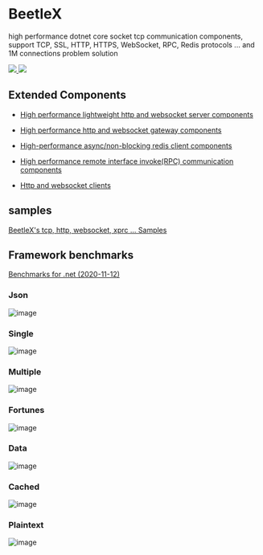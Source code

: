 # BeetleX
high performance dotnet core socket tcp communication components,  support TCP, SSL, HTTP, HTTPS, WebSocket, RPC, Redis protocols ... and 1M connections problem solution


<a href="https://www.nuget.org/packages/BeetleX/" target="_blank"> <img src="https://img.shields.io/nuget/vpre/beetlex?label=BeetleX"> 
							  <img src="https://img.shields.io/nuget/dt/BeetleX">
							  </a>
## Extended Components
- [High performance lightweight http and websocket server components](https://github.com/IKende/FastHttpApi)
   
- [High performance http and websocket gateway components](https://github.com/IKende/Bumblebee)

- [High-performance async/non-blocking  redis client components](https://github.com/IKende/BeetleX.Redis)   
  
- [High performance remote interface invoke(RPC) communication components](https://github.com/IKende/XRPC)

- [Http and websocket clients](https://github.com/IKende/HttpClients)
 
## samples
[BeetleX's tcp, http, websocket, xprc ... Samples](https://github.com/IKende/BeetleX-Samples)

## Framework benchmarks 
[Benchmarks for .net (2020-11-12)](https://www.techempower.com/benchmarks/#section=test&runid=032630e0-3a86-4eac-ae2d-517e8b9586ac&hw=ph&test=json&p=zik0zi-zik0zj-zik0zj-zik0zj-3j&a=2)

### Json
![image](https://user-images.githubusercontent.com/2564178/99486848-f90f4b00-299f-11eb-8aae-15e92223c693.png)


### Single
![image](https://user-images.githubusercontent.com/2564178/99486499-4343fc80-299f-11eb-8fb0-d9b4e34edbb0.png)

### Multiple
![image](https://user-images.githubusercontent.com/2564178/99486524-4f2fbe80-299f-11eb-891f-3f89745abe13.png)

### Fortunes
![image](https://user-images.githubusercontent.com/2564178/99486553-5ce54400-299f-11eb-9e3a-2b04326ea760.png)

### Data
![image](https://user-images.githubusercontent.com/2564178/99486579-69699c80-299f-11eb-9452-14dd0f63e50d.png)

### Cached
![image](https://user-images.githubusercontent.com/2564178/99486597-71c1d780-299f-11eb-81bd-25a2462379d6.png)

### Plaintext
![image](https://user-images.githubusercontent.com/2564178/99486608-7ab2a900-299f-11eb-8606-b53fa5b709d8.png)

